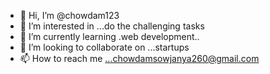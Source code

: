 - 👋 Hi, I’m @chowdam123
- 👀 I’m interested in ...do the challenging tasks
- 🌱 I’m currently learning .web development..
- 💞️ I’m looking to collaborate on ...startups
- 📫 How to reach me ...chowdamsowjanya260@gmail.com

<!---
chowdam123/chowdam123 is a ✨ special ✨ repository because its `README.md` (this file) appears on your GitHub profile.
You can click the Preview link to take a look at your changes.
--->
